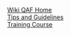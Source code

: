 
[Wiki QAF Home](http://wiki.wonga.com/display/QAF/Home "QAF Home")
<br/>
[Tips and Guidelines](http://wiki.wonga.com/display/QA/Writing+Tests+-+Guidelines )
<br/>
[Training Course](http://wiki.wonga.com/display/QAF/QAF+-+Training+course)
 